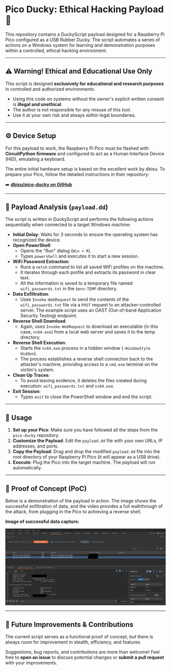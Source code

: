 # Pico Ducky: Ethical Hacking Payload 🦆

This repository contains a DuckyScript payload designed for a Raspberry Pi Pico configured as a USB Rubber Ducky. The script automates a series of actions on a Windows system for learning and demonstration purposes within a controlled, ethical hacking environment.



---

## ⚠️ Warning! Ethical and Educational Use Only

This script is designed **exclusively for educational and research purposes** in controlled and authorized environments.

* Using this code on systems without the owner's explicit written consent is **illegal and unethical**.
* The author is not responsible for any misuse of this tool.
* Use it at your own risk and always within legal boundaries.

---

## ⚙️ Device Setup

For this payload to work, the Raspberry Pi Pico must be flashed with **CircuitPython firmware** and configured to act as a Human Interface Device (HID), emulating a keyboard.

The entire initial hardware setup is based on the excellent work by dbisu. To prepare your Pico, follow the detailed instructions in their repository:

➡️ **[dbisu/pico-ducky on GitHub](https://github.com/dbisu/pico-ducky)**

---

## 📜 Payload Analysis (`payload.dd`)

The script is written in DuckyScript and performs the following actions sequentially when connected to a target Windows machine:

* **Initial Delay**: Waits for 3 seconds to ensure the operating system has recognized the device.
* **Open PowerShell**:
    * Opens the "Run" dialog (`Win + R`).
    * Types `powershell` and executes it to start a new session.
* **WiFi Password Extraction**:
    * Runs a `netsh` command to list all saved WiFi profiles on the machine.
    * It iterates through each profile and extracts its password in clear text.
    * All the information is saved to a temporary file named `wifi_passwords.txt` in the `$env:TEMP` directory.
* **Data Exfiltration**:
    * Uses `Invoke-WebRequest` to send the contents of the `wifi_passwords.txt` file via a `POST` request to an attacker-controlled server. The example script uses an OAST (Out-of-band Application Security Testing) endpoint.
* **Reverse Shell Download**:
    * Again, uses `Invoke-WebRequest` to download an executable (in this case, `nc64.exe`) from a local web server and saves it to the temp directory.
* **Reverse Shell Execution**:
    * Starts the `nc64.exe` process in a hidden window (`-WindowStyle Hidden`).
    * The process establishes a reverse shell connection back to the attacker's machine, providing access to a `cmd.exe` terminal on the victim's system.
* **Clean Up Traces**:
    * To avoid leaving evidence, it deletes the files created during execution: `wifi_passwords.txt` and `nc64.exe`.
* **Exit Session**:
    * Types `exit` to close the PowerShell window and end the script.

---

## 🚀 Usage

1.  **Set up your Pico**: Make sure you have followed all the steps from the `pico-ducky` repository.
2.  **Customize the Payload**: Edit the `payload.dd` file with your own URLs, IP addresses, and ports.
3.  **Copy the Payload**: Drag and drop the modified `payload.dd` file into the root directory of your Raspberry Pi Pico (it will appear as a USB drive).
4.  **Execute**: Plug the Pico into the target machine. The payload will run automatically.


---

## 🎥 Proof of Concept (PoC)

Below is a demonstration of the payload in action. The image shows the successful exfiltration of data, and the video provides a full walkthrough of the attack, from plugging in the Pico to achieving a reverse shell.

**Image of successful data capture:**

![PoC Execution Screenshot](./assets/burp.png)




---

## 🚧 Future Improvements & Contributions

The current script serves as a functional proof of concept, but there is always room for improvement in stealth, efficiency, and features.

Suggestions, bug reports, and contributions are more than welcome! Feel free to **open an issue** to discuss potential changes or **submit a pull request** with your improvements.
